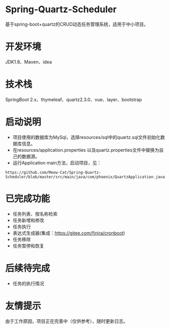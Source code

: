 # Spring-Quartz-Scheduler
基于spring-boot+quartz的CRUD动态任务管理系统，适用于中小项目。
# 开发环境
JDK1.8、Maven、idea
# 技术栈
SpringBoot 2.x、thymeleaf、quartz2.3.0、vue、layer、bootstrap
# 启动说明
- 项目使用的数据库为MySql，选择resources/sql中的quartz.sql文件初始化数据库信息。
- 在resources/application.properties 以及quartz.properties文件中替换为自己的数据源。
- 运行Application main方法，启动项目，见：
```
https://github.com/Meow-Cat/Spring-Quartz-Scheduler/blob/master/src/main/java/com/phoenix/QuartzApplication.java
```
# 已完成功能
- 任务列表、按名称检索
- 任务新增和修改
- 任务执行
- 表达式生成器(集成：https://gitee.com/finira/cronboot)
- 任务移除
- 任务暂停和恢复
# 后续待完成
- 任务的执行情况
# 友情提示
由于工作原因，项目正在完善中（仅供参考），随时更新日志。

